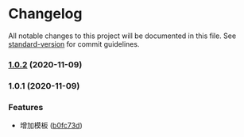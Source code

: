 # Changelog

All notable changes to this project will be documented in this file. See [standard-version](https://github.com/conventional-changelog/standard-version) for commit guidelines.

### [1.0.2](https://github.com/tomieric/create-nice-app/compare/v1.0.1...v1.0.2) (2020-11-09)

### 1.0.1 (2020-11-09)


### Features

* 增加模板 ([b0fc73d](https://github.com/tomieric/create-nice-app/commit/b0fc73d838e554ddf1e71df75f0cada5a1ee71e8))
